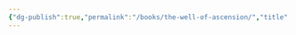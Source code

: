 ```yaml
---
{"dg-publish":true,"permalink":"/books/the-well-of-ascension/","title":"The Well of Ascension"}
---
```


